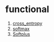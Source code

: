 # functional
1. [cross_entropy](./cross_entropy/index.md)
2. [softmax](./softmax/index.md)
3. [Softplus](./Softplus/index.md)
